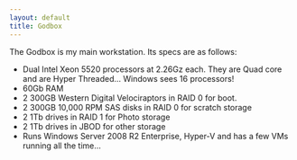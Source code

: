 ```yaml
---
layout: default
title: Godbox
---
```

The Godbox is my main workstation. Its specs are as follows:

* Dual Intel Xeon 5520 processors at 2.26Gz each. They are Quad core and are Hyper Threaded... Windows sees 16 processors!
* 60Gb RAM
* 2 300GB Western Digital Velociraptors in RAID 0 for boot.
* 2 300GB 10,000 RPM SAS disks in RAID 0 for scratch storage
* 2 1Tb drives in RAID 1 for Photo storage
* 2 1Tb drives in JBOD for other storage
* Runs Windows Server 2008 R2 Enterprise, Hyper-V and has a few VMs running all the time...
